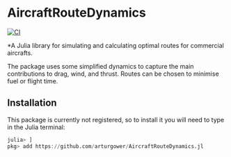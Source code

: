 # AircraftRouteDynamics

[![CI][ci-img]][ci-url] 

[ci-img]: https://github.com/arturgower/AircraftRouteDynamics.jl/actions/workflows/ci.yml/badge.svg
[ci-url]: https://github.com/arturgower/AircraftRouteDynamics.jl/actions/workflows/ci.yml

*A Julia library for simulating and calculating optimal routes for commercial aircrafts. 

The package uses some simplified dynamics to capture the main contributions to drag, wind, and thrust. Routes can be chosen to minimise fuel or flight time.

## Installation
This package is currently not registered, so to install it you will need to type in the Julia terminal: 
```julia
julia> ]
pkg> add https://github.com/arturgower/AircraftRouteDynamics.jl